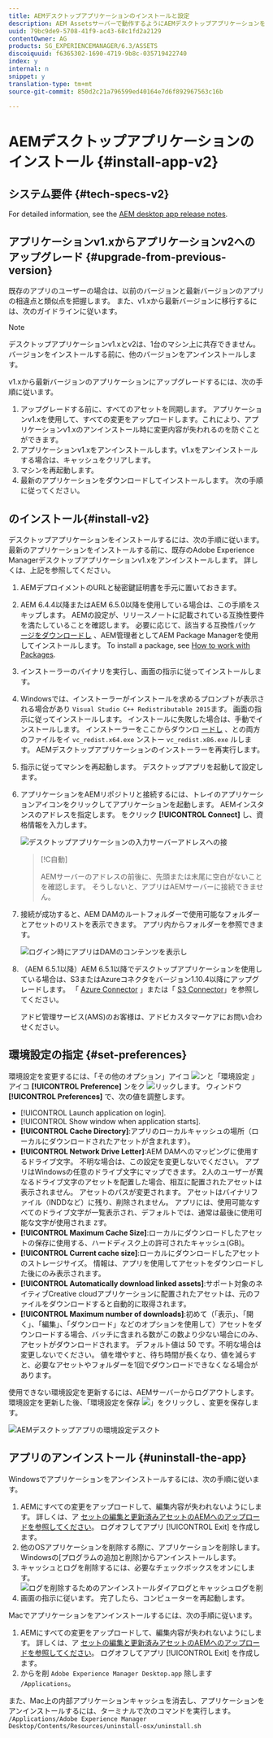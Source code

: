 ```yaml
---
title: AEMデスクトップアプリケーションのインストールと設定
description: AEM Assetsサーバーで動作するようにAEMデスクトップアプリケーションをインストールして設定し、ローカルファイルシステムにアセットをダウンロードします。
uuid: 79bc9de9-5708-41f9-ac43-68c1fd2a2129
contentOwner: AG
products: SG_EXPERIENCEMANAGER/6.3/ASSETS
discoiquuid: f6365302-1690-4719-9b8c-035719422740
index: y
internal: n
snippet: y
translation-type: tm+mt
source-git-commit: 850d2c21a796599ed40164e7d6f892967563c16b

---
```



# AEMデスクトップアプリケーションのインストール {#install-app-v2}

## システム要件 {#tech-specs-v2}

For detailed information, see the [AEM desktop app release notes](release-notes.md).

## アプリケーションv1.xからアプリケーションv2へのアップグレード {#upgrade-from-previous-version}

既存のアプリのユーザーの場合は、以前のバージョンと最新バージョンのアプリの相違点と類似点を把握します。 また、v1.xから最新バージョンに移行するには、次のガイドラインに従います。

>[!NOTE]
>
>デスクトップアプリケーションv1.xとv2は、1台のマシン上に共存できません。 バージョンをインストールする前に、他のバージョンをアンインストールします。

v1.xから最新バージョンのアプリケーションにアップグレードするには、次の手順に従います。

1. アップグレードする前に、すべてのアセットを同期します。 アプリケーションv1.xを使用して、すべての変更をアップロードします。これにより、アプリケーションv1.xのアンインストール時に変更内容が失われるのを防ぐことができます。
1. アプリケーションv1.xをアンインストールします。v1.xをアンインストールする場合は、キャッシュをクリアします。
1. マシンを再起動します。
1. 最新のアプリケーションをダウンロードしてインストールします。 次の手順に従ってください。

##  のインストール{#install-v2}

デスクトップアプリケーションをインストールするには、次の手順に従います。 最新のアプリケーションをインストールする前に、既存のAdobe Experience Managerデスクトップアプリケーションv1.xをアンインストールします。 詳しくは、上記を参照してください。

1. AEMデプロイメントのURLと秘密鍵証明書を手元に置いておきます。
1. AEM 6.4.4以降またはAEM 6.5.0以降を使用している場合は、この手順をスキップします。 AEMの設定が、リリースノートに記載されている互換性要件を満たしていることを確認します。 必要に応じて、該当する互換性パッケ [ージをダウンロードし](https://www.adobeaemcloud.com/content/marketplace/marketplaceProxy.html?packagePath=/content/companies/public/adobe/packages/cq640/featurepack/adobe-asset-link-support) 、AEM管理者としてAEM Package Managerを使用してインストールします。 To install a package, see [How to work with Packages](https://helpx.adobe.com/experience-manager/6-5/sites/administering/using/package-manager.html).
1. インストーラーのバイナリを実行し、画面の指示に従ってインストールします。
1. Windowsでは、インストーラーがインストールを求めるプロンプトが表示される場合があり `Visual Studio C++ Redistributable 2015`ます。 画面の指示に従ってインストールします。 インストールに失敗した場合は、手動でインストールします。 インストーラーをここからダウンロ [ードし](https://www.microsoft.com/en-us/download/details.aspx?id=52685) 、との両方のファイルをイ `vc_redist.x64.exe` ンストー `vc_redist.x86.exe` ルします。 AEMデスクトップアプリケーションのインストーラーを再実行します。
1. 指示に従ってマシンを再起動します。 デスクトップアプリを起動して設定します。
1. アプリケーションをAEMリポジトリと接続するには、トレイのアプリケーションアイコンをクリックしてアプリケーションを起動します。 AEMインスタンスのアドレスを指定します。 をクリック **[!UICONTROL Connect]** し、資格情報を入力します。

   ![デスクトップアプリケーションの入力サーバーアドレスへの接](assets/connect_da2.png "続画面入力サーバーアドレスへの接続画面")

   >[!C自動]
   >
   >AEMサーバーのアドレスの前後に、先頭または末尾に空白がないことを確認します。 そうしないと、アプリはAEMサーバーに接続できません。

1. 接続が成功すると、AEM DAMのルートフォルダーで使用可能なフォルダーとアセットのリストを表示できます。 アプリ内からフォルダーを参照できます。

   ![ログイン時にアプリはDAMのコンテンツを表示し](assets/firstview_da2.png "ます。ログイン時にアプリはDAMのコンテンツを表示します")

1. （AEM 6.5.1以降）AEM 6.5.1以降でデスクトップアプリケーションを使用している場合は、S3またはAzureコネクタをバージョン1.10.4以降にアップグレードします。 「 [Azure Connector](https://helpx.adobe.com/experience-manager/6-5/sites/deploying/using/data-store-config.html#AzureDataStore) 」または「 [S3 Connector](https://helpx.adobe.com/experience-manager/6-5/sites/deploying/using/data-store-config.html#AmazonS3DataStore)」を参照してください。

   アドビ管理サービス(AMS)のお客様は、アドビカスタマーケアにお問い合わせください。

## 環境設定の指定 {#set-preferences}

環境設定を変更するには、「その他のオプション」アイコ ![ンと「環境設定](assets/do-not-localize/more_options_da2.png) 」アイコ **[!UICONTROL Preference]** ンをク ![リックしま](assets/do-not-localize/preferences_icon_da2.png)す。 ウィンドウ **[!UICONTROL Preferences]** で、次の値を調整します。

* [!UICONTROL Launch application on login].
* [!UICONTROL Show window when application starts].
* **[!UICONTROL Cache Directory]**:アプリのローカルキャッシュの場所（ローカルにダウンロードされたアセットが含まれます）。
* **[!UICONTROL Network Drive Letter]**:AEM DAMへのマッピングに使用するドライブ文字。 不明な場合は、この設定を変更しないでください。 アプリはWindowsの任意のドライブ文字にマップできます。 2人のユーザーが異なるドライブ文字のアセットを配置した場合、相互に配置されたアセットは表示されません。 アセットのパスが変更されます。 アセットはバイナリファイル（INDDなど）に残り、削除されません。 アプリには、使用可能なすべてのドライブ文字が一覧表示され、デフォルトでは、通常は最後に使用可能な文字が使用されま `Z`す。
* **[!UICONTROL Maximum Cache Size]**:ローカルにダウンロードしたアセットの保存に使用する、ハードディスク上の許可されたキャッシュ(GB)。
* **[!UICONTROL Current cache size]**:ローカルにダウンロードしたアセットのストレージサイズ。 情報は、アプリを使用してアセットをダウンロードした後にのみ表示されます。
* **[!UICONTROL Automatically download linked assets]**:サポート対象のネイティブCreative cloudアプリケーションに配置されたアセットは、元のファイルをダウンロードすると自動的に取得されます。
* **[!UICONTROL Maximum number of downloads]**:初めて（「表示」、「開く」、「編集」、「ダウンロード」などのオプションを使用して）アセットをダウンロードする場合、バッチに含まれる数がこの数より少ない場合にのみ、アセットがダウンロードされます。 デフォルト値は 50 です。不明な場合は変更しないでください。 値を増やすと、待ち時間が長くなり、値を減らすと、必要なアセットやフォルダーを1回でダウンロードできなくなる場合があります。

使用できない環境設定を更新するには、AEMサーバーからログアウトします。 環境設定を更新した後、「環境設定を保存 ![」をクリックし](assets/do-not-localize/save_preferences_da2.png) 、変更を保存します。

![AEMデスクトップアプリの環境設定デスクト](assets/preferences_da2.png "ップアプリの環境設定")

## アプリのアンインストール {#uninstall-the-app}

Windowsでアプリケーションをアンインストールするには、次の手順に従います。

1. AEMにすべての変更をアップロードして、編集内容が失われないようにします。 詳しくは、ア [セットの編集と更新済みアセットのAEMへのアップロードを参照してください](using.md#edit-assets-upload-updated-assets)。 ログオフしてアプリ [!UICONTROL Exit] を作成します。
1. 他のOSアプリケーションを削除する際に、アプリケーションを削除します。 Windowsの[プログラムの追加と削除]からアンインストールします。
1. キャッシュとログを削除するには、必要なチェックボックスをオンにします。
   ![ログを削除するためのアンインストールダイアログとキャッシュログを削](assets/uninstall_da2.png "除するためのアンインストールダイアログログとキャッシュを削除する")
1. 画面の指示に従います。 完了したら、コンピューターを再起動します。

Macでアプリケーションをアンインストールするには、次の手順に従います。

1. AEMにすべての変更をアップロードして、編集内容が失われないようにします。 詳しくは、ア [セットの編集と更新済みアセットのAEMへのアップロードを参照してください](using.md#edit-assets-upload-updated-assets)。 ログオフしてアプリ [!UICONTROL Exit] を作成します。
1. からを削 `Adobe Experience Manager Desktop.app` 除します `/Applications`。

また、Mac上の内部アプリケーションキャッシュを消去し、アプリケーションをアンインストールするには、ターミナルで次のコマンドを実行します。
`/Applications/Adobe Experience Manager Desktop/Contents/Resources/uninstall-osx/uninstall.sh`

